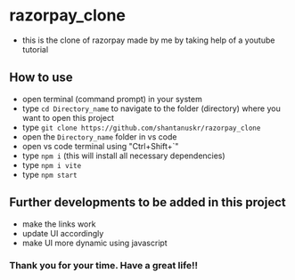 # razorpay_clone
 - this is the clone of razorpay made by me by taking help of a youtube tutorial


## How to use
 - open terminal (command prompt) in your system
 - type `cd Directory_name` to navigate to the folder (directory) where you want to open this project
 - type `git clone https://github.com/shantanuskr/razorpay_clone`
 - open the `Directory_name` folder in vs code
 - open vs code terminal using "Ctrl+Shift+`"
 - type `npm i` (this will install all necessary dependencies)
 - type `npm i vite`
 - type `npm start`

## Further developments to be added in this project
 - make the links work
 - update UI accordingly
 - make UI more dynamic using javascript

### Thank you for your time. Have a great life!!
